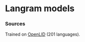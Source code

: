 # Langram models

### Sources

Trained on [OpenLID](https://github.com/laurieburchell/open-lid-dataset) (201 languages).
